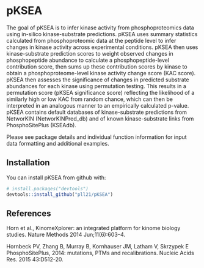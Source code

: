 
<!-- README.md is generated from README.Rmd. Please edit that .Rmd file -->
pKSEA
=====

The goal of pKSEA is to infer kinase activity from phosphoproteomics data using in-silico kinase-substrate predictions. pKSEA uses summary statistics calculated from phosphoproteomic data at the peptide level to infer changes in kinase activity across experimental conditions. pKSEA then uses kinase-substrate prediction scores to weight observed changes in phosphopeptide abundance to calculate a phosphopeptide-level contribution score, then sums up these contribution scores by kinase to obtain a phosphoproteome-level kinase activity change score (KAC score). pKSEA then assesses the significance of changes in predicted substrate abundances for each kinase using permutation testing. This results in a permutation score (pKSEA significance score) reflecting the likelihood of a similarly high or low KAC from random chance, which can then be interpreted in an analogous manner to an empirically calculated p-value. pKSEA contains default databases of kinase-substrate predictions from NetworKIN (NetworKINPred\_db) and of known kinase-substrate links from PhosphoSitePlus (KSEAdb).

Please see package details and individual function information for input data formatting and additional examples.

Installation
------------

You can install pKSEA from github with:

``` r
# install.packages("devtools")
devtools::install_github("pll21/pKSEA")
```

References
----------

Horn et al., KinomeXplorer: an integrated platform for kinome biology studies. Nature Methods 2014 Jun;11(6):603–4.

Hornbeck PV, Zhang B, Murray B, Kornhauser JM, Latham V, Skrzypek E PhosphoSitePlus, 2014: mutations, PTMs and recalibrations. Nucleic Acids Res. 2015 43:D512-20.

<!-- ## Example -->
<!-- This is a basic example which shows you how to solve a common problem: -->
<!-- ```{r example} -->
<!-- #Load relevant databases into current environment -->
<!-- data("KSEAdb") -->
<!-- data("NetworKINPred_db") -->
<!-- ``` -->
